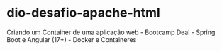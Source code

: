 # dio-desafio-apache-html
Criando um Container de uma aplicação web - Bootcamp Deal - Spring Boot e Angular (17+) - Docker e Containeres
